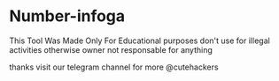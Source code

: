 # Number-infoga

This Tool Was Made Only For Educational purposes don't use for
illegal activities otherwise owner not responsable for 
anything 


thanks visit our telegram channel for more
@cutehackers
